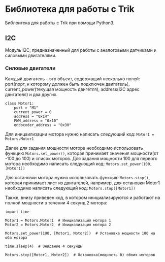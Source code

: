 # Библиотека для работы c Trik
Библоитека для работы с Trik при помощи Python3. 

## I2C
Модуль I2C, предназначенный для работы с аналоговыми датчиками и силовыми двигателями.

### Силовые двигатели

Каждый двигатель - это объект, содержащий несколько полей: port(порт, к которому должен быть подключен двигатель), current_power(текущая мощность двигетля), address(I2C адрес двигателя) и два других.
```
class Motor1:
    port = "M1"
    current_power = 0
    address = "0x14"
    PWM_address = "0x10"
    endocoder_address = "0x30"
```

Для иницаилизации мотора нужно написать следующий код:
```Motor1 = Motors.Motor1```

Далее для задания мощности мотора необходимо использовать функцию ```Motors.set_power()```, которая принимает значения мощности(от -100 до 100) и список моторов. Для задания мощности 100 для первого мотора необходимо написать следующий код:
```Motors.set_power(100, [Motor1])```

Для остановки мотора нужно использовать функцию ```Motors.stop()```, которая принимает лист из двигателей, например, для остановки Motor1 необходимо написать следующий код:
```Motors.stop([Motor1])```

Также, внизу приведен код, в котором инициализируются и работают на полной мощности в течении 4 секунд 2 мотора:

```from trik.i2c import Motors
import time

Motor1 = Motors.Motor1  # Инициализация мотора 1
Motor2 = Motors.Motor2  # Инициализация мотора 2

Motors.set_power(100, [Motor1, Motor2])  # Установка мощности 100 на оба мотора

time.sleep(4)  # Ожидание 4 секунды

Motors.stop([Motor1, Motor2])  # Остановка(мощность 0) обоих моторов
```
